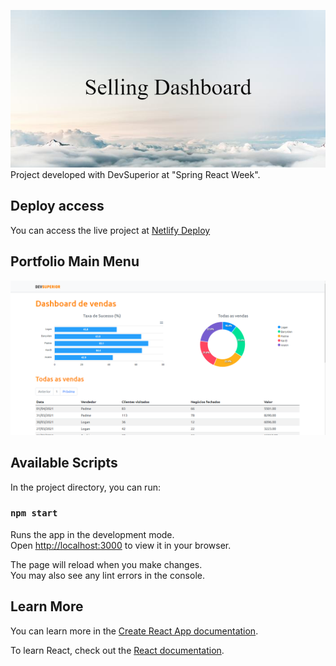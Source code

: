 ![Banner](readme\img\banner.png)
Project developed with DevSuperior at "Spring React Week".


## Deploy access

You can access the live project at [Netlify Deploy](https://dsvendas-lucaslucena.netlify.app/)

## Portfolio Main Menu

![Menu](readme\img\menu.png)



## Available Scripts

In the project directory, you can run:

### `npm start`

Runs the app in the development mode.\
Open [http://localhost:3000](http://localhost:3000) to view it in your browser.

The page will reload when you make changes.\
You may also see any lint errors in the console.

## Learn More

You can learn more in the [Create React App documentation](https://facebook.github.io/create-react-app/docs/getting-started).

To learn React, check out the [React documentation](https://reactjs.org/).